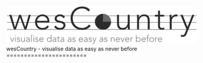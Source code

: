 <img src="https://raw.githubusercontent.com/weso/wesCountry/master/src/wesCountry.png">
wesCountry - visualise data as easy as never before
=======================

